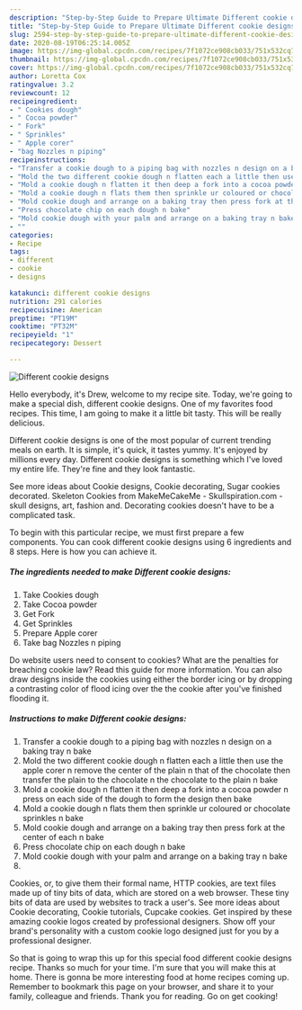 ```yaml
---
description: "Step-by-Step Guide to Prepare Ultimate Different cookie designs"
title: "Step-by-Step Guide to Prepare Ultimate Different cookie designs"
slug: 2594-step-by-step-guide-to-prepare-ultimate-different-cookie-designs
date: 2020-08-19T06:25:14.005Z
image: https://img-global.cpcdn.com/recipes/7f1072ce908cb033/751x532cq70/different-cookie-designs-recipe-main-photo.jpg
thumbnail: https://img-global.cpcdn.com/recipes/7f1072ce908cb033/751x532cq70/different-cookie-designs-recipe-main-photo.jpg
cover: https://img-global.cpcdn.com/recipes/7f1072ce908cb033/751x532cq70/different-cookie-designs-recipe-main-photo.jpg
author: Loretta Cox
ratingvalue: 3.2
reviewcount: 12
recipeingredient:
- " Cookies dough"
- " Cocoa powder"
- " Fork"
- " Sprinkles"
- " Apple corer"
- "bag Nozzles n piping"
recipeinstructions:
- "Transfer a cookie dough to a piping bag with nozzles n design on a baking tray n bake"
- "Mold the two different cookie dough n flatten each a little then use the apple corer n remove the center of the plain n that of the chocolate then transfer the plain to the chocolate n the chocolate to the plain n bake"
- "Mold a cookie dough n flatten it then deep a fork into a cocoa powder n press on each side of the dough to form the design then bake"
- "Mold a cookie dough n flats them then sprinkle ur coloured or chocolate sprinkles n bake"
- "Mold cookie dough and arrange on a baking tray then press fork at the center of each n bake"
- "Press chocolate chip on each dough n bake"
- "Mold cookie dough with your palm and arrange on a baking tray n bake"
- ""
categories:
- Recipe
tags:
- different
- cookie
- designs

katakunci: different cookie designs 
nutrition: 291 calories
recipecuisine: American
preptime: "PT19M"
cooktime: "PT32M"
recipeyield: "1"
recipecategory: Dessert

---
```



![Different cookie designs](https://img-global.cpcdn.com/recipes/7f1072ce908cb033/751x532cq70/different-cookie-designs-recipe-main-photo.jpg)

Hello everybody, it's Drew, welcome to my recipe site. Today, we're going to make a special dish, different cookie designs. One of my favorites food recipes. This time, I am going to make it a little bit tasty. This will be really delicious.

Different cookie designs is one of the most popular of current trending meals on earth. It is simple, it's quick, it tastes yummy. It's enjoyed by millions every day. Different cookie designs is something which I've loved my entire life. They're fine and they look fantastic.

See more ideas about Cookie designs, Cookie decorating, Sugar cookies decorated. Skeleton Cookies from MakeMeCakeMe - Skullspiration.com - skull designs, art, fashion and. Decorating cookies doesn&#39;t have to be a complicated task.


To begin with this particular recipe, we must first prepare a few components. You can cook different cookie designs using 6 ingredients and 8 steps. Here is how you can achieve it.

<!--inarticleads1-->

##### The ingredients needed to make Different cookie designs:

1. Take  Cookies dough
1. Take  Cocoa powder
1. Get  Fork
1. Get  Sprinkles
1. Prepare  Apple corer
1. Take bag Nozzles n piping


Do website users need to consent to cookies? What are the penalties for breaching cookie law? Read this guide for more information. You can also draw designs inside the cookies using either the border icing or by dropping a contrasting color of flood icing over the the cookie after you&#39;ve finished flooding it. 

<!--inarticleads2-->

##### Instructions to make Different cookie designs:

1. Transfer a cookie dough to a piping bag with nozzles n design on a baking tray n bake
1. Mold the two different cookie dough n flatten each a little then use the apple corer n remove the center of the plain n that of the chocolate then transfer the plain to the chocolate n the chocolate to the plain n bake
1. Mold a cookie dough n flatten it then deep a fork into a cocoa powder n press on each side of the dough to form the design then bake
1. Mold a cookie dough n flats them then sprinkle ur coloured or chocolate sprinkles n bake
1. Mold cookie dough and arrange on a baking tray then press fork at the center of each n bake
1. Press chocolate chip on each dough n bake
1. Mold cookie dough with your palm and arrange on a baking tray n bake
1. 


Cookies, or, to give them their formal name, HTTP cookies, are text files made up of tiny bits of data, which are stored on a web browser. These tiny bits of data are used by websites to track a user&#39;s. See more ideas about Cookie decorating, Cookie tutorials, Cupcake cookies. Get inspired by these amazing cookie logos created by professional designers. Show off your brand&#39;s personality with a custom cookie logo designed just for you by a professional designer. 

So that is going to wrap this up for this special food different cookie designs recipe. Thanks so much for your time. I'm sure that you will make this at home. There is gonna be more interesting food at home recipes coming up. Remember to bookmark this page on your browser, and share it to your family, colleague and friends. Thank you for reading. Go on get cooking!
